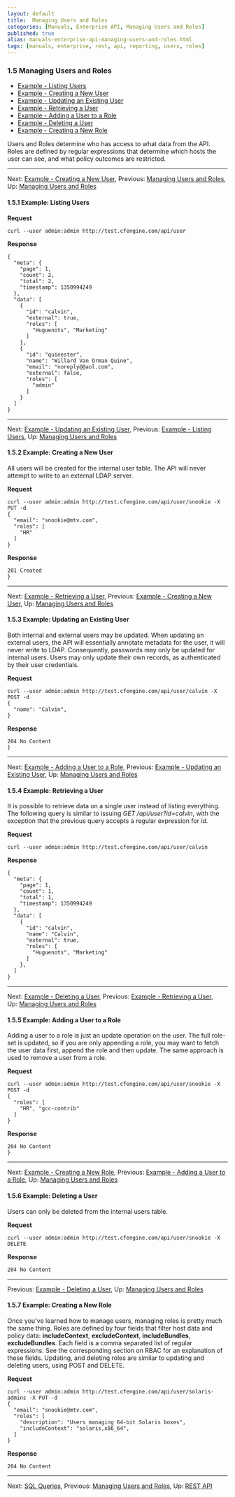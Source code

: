 ```yaml
---
layout: default
title:  Managing Users and Roles
categories: [Manuals, Enterprise API, Managing Users and Roles]
published: true
alias: manuals-enterprise-api-managing-users-and-roles.html
tags: [manuals, enterprise, rest, api, reporting, users, roles]
---
```

### 1.5 Managing Users and Roles

-   [Example - Listing
    Users](/manuals/Enterprise-3-0-API#Example-_002d-Listing-Users)
-   [Example - Creating a New
    User](/manuals/Enterprise-3-0-API#Example-_002d-Creating-a-New-User)
-   [Example - Updating an Existing
    User](/manuals/Enterprise-3-0-API#Example-_002d-Updating-an-Existing-User)
-   [Example - Retrieving a
    User](/manuals/Enterprise-3-0-API#Example-_002d-Retrieving-a-User)
-   [Example - Adding a User to a
    Role](/manuals/Enterprise-3-0-API#Example-_002d-Adding-a-User-to-a-Role)
-   [Example - Deleting a
    User](/manuals/Enterprise-3-0-API#Example-_002d-Deleting-a-User)
-   [Example - Creating a New
    Role](/manuals/Enterprise-3-0-API#Example-_002d-Creating-a-New-Role)

Users and Roles determine who has access to what data from the API.
Roles are defined by regular expressions that determine which hosts the
user can see, and what policy outcomes are restricted.

* * * * *

Next: [Example - Creating a New
User](/manuals/Enterprise-3-0-API#Example-_002d-Creating-a-New-User),
Previous: [Managing Users and
Roles](/manuals/Enterprise-3-0-API#Managing-Users-and-Roles),
Up: [Managing Users and
Roles](/manuals/Enterprise-3-0-API#Managing-Users-and-Roles)

#### 1.5.1 Example: Listing Users

**Request**

    curl --user admin:admin http://test.cfengine.com/api/user

**Response**

    {
      "meta": {
        "page": 1,
        "count": 2,
        "total": 2,
        "timestamp": 1350994249
      },
      "data": [
        {
          "id": "calvin",
          "external": true,
          "roles": [
            "Huguenots", "Marketing"
          ]
        },
        {
          "id": "quinester",
          "name": "Willard Van Orman Quine",
          "email": "noreply@@aol.com",
          "external": false,
          "roles": [
            "admin"
          ]
        }
      ]
    }

* * * * *

Next: [Example - Updating an Existing
User](/manuals/Enterprise-3-0-API#Example-_002d-Updating-an-Existing-User),
Previous: [Example - Listing
Users](/manuals/Enterprise-3-0-API#Example-_002d-Listing-Users),
Up: [Managing Users and
Roles](/manuals/Enterprise-3-0-API#Managing-Users-and-Roles)

#### 1.5.2 Example: Creating a New User

All users will be created for the internal user table. The API will
never attempt to write to an external LDAP server.

**Request**

    curl --user admin:admin http://test.cfengine.com/api/user/snookie -X PUT -d
    {
      "email": "snookie@mtv.com",
      "roles": [
        "HR"
      ]
    }

**Response**

    201 Created
    }

* * * * *

Next: [Example - Retrieving a
User](/manuals/Enterprise-3-0-API#Example-_002d-Retrieving-a-User),
Previous: [Example - Creating a New
User](/manuals/Enterprise-3-0-API#Example-_002d-Creating-a-New-User),
Up: [Managing Users and
Roles](/manuals/Enterprise-3-0-API#Managing-Users-and-Roles)

#### 1.5.3 Example: Updating an Existing User

Both internal and external users may be updated. When updating an
external users, the API will essentially annotate metadata for the user,
it will never write to LDAP. Consequently, passwords may only be updated
for internal users. Users may only update their own records, as
authenticated by their user credentials.

**Request**

    curl --user admin:admin http://test.cfengine.com/api/user/calvin -X POST -d
    {
      "name": "Calvin",
    }

**Response**

    204 No Content
    }

* * * * *

Next: [Example - Adding a User to a
Role](/manuals/Enterprise-3-0-API#Example-_002d-Adding-a-User-to-a-Role),
Previous: [Example - Updating an Existing
User](/manuals/Enterprise-3-0-API#Example-_002d-Updating-an-Existing-User),
Up: [Managing Users and
Roles](/manuals/Enterprise-3-0-API#Managing-Users-and-Roles)

#### 1.5.4 Example: Retrieving a User

It is possible to retrieve data on a single user instead of listing
everything. The following query is similar to issuing *GET
/api/user?id=calvin*, with the exception that the previous query accepts
a regular expression for *id*.

**Request**

    curl --user admin:admin http://test.cfengine.com/api/user/calvin

**Response**

    {
      "meta": {
        "page": 1,
        "count": 1,
        "total": 1,
        "timestamp": 1350994249
      },
      "data": [
        {
          "id": "calvin",
          "name": "Calvin",
          "external": true,
          "roles": [
            "Huguenots", "Marketing"
          ]
        },
      ]
    }

* * * * *

Next: [Example - Deleting a
User](/manuals/Enterprise-3-0-API#Example-_002d-Deleting-a-User),
Previous: [Example - Retrieving a
User](/manuals/Enterprise-3-0-API#Example-_002d-Retrieving-a-User),
Up: [Managing Users and
Roles](/manuals/Enterprise-3-0-API#Managing-Users-and-Roles)

#### 1.5.5 Example: Adding a User to a Role

Adding a user to a role is just an update operation on the user. The
full role-set is updated, so if you are only appending a role, you may
want to fetch the user data first, append the role and then update. The
same approach is used to remove a user from a role.

**Request**

    curl --user admin:admin http://test.cfengine.com/api/user/snookie -X POST -d
    {
      "roles": [
        "HR", "gcc-contrib"
      ]
    }

**Response**

    204 No Content
    }

* * * * *

Next: [Example - Creating a New
Role](/manuals/Enterprise-3-0-API#Example-_002d-Creating-a-New-Role),
Previous: [Example - Adding a User to a
Role](/manuals/Enterprise-3-0-API#Example-_002d-Adding-a-User-to-a-Role),
Up: [Managing Users and
Roles](/manuals/Enterprise-3-0-API#Managing-Users-and-Roles)

#### 1.5.6 Example: Deleting a User

Users can only be deleted from the internal users table.

**Request**

    curl --user admin:admin http://test.cfengine.com/api/user/snookie -X DELETE

**Response**

    204 No Content

* * * * *

Previous: [Example - Deleting a
User](/manuals/Enterprise-3-0-API#Example-_002d-Deleting-a-User),
Up: [Managing Users and
Roles](/manuals/Enterprise-3-0-API#Managing-Users-and-Roles)

#### 1.5.7 Example: Creating a New Role

Once you've learned how to manage users, managing roles is pretty much
the same thing. Roles are defined by four fields that filter host data
and policy data: **includeContext**, **excludeContext**,
**includeBundles**, **excludeBundles**. Each field is a comma separated
list of regular expressions. See the corresponding section on RBAC for
an explanation of these fields. Updating, and deleting roles are similar
to updating and deleting users, using POST and DELETE.

**Request**

    curl --user admin:admin http://test.cfengine.com/api/user/solaris-admins -X PUT -d
    {
      "email": "snookie@mtv.com",
      "roles": [
        "description": "Users managing 64-bit Solaris boxes",
        "includeContext": "solaris,x86_64",
      ]
    }

**Response**

    204 No Content

* * * * *

Next: [SQL Queries](/manuals/Enterprise-3-0-API#SQL-Queries),
Previous: [Managing Users and
Roles](/manuals/Enterprise-3-0-API#Managing-Users-and-Roles), Up: [REST
API](/manuals/Enterprise-3-0-API#REST-API)

